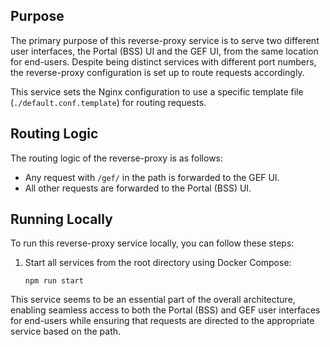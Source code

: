 ## Purpose

The primary purpose of this reverse-proxy service is to serve two different user interfaces, the Portal (BSS) UI and the GEF UI, from the same location for end-users. Despite being distinct services with different port numbers, the reverse-proxy configuration is set up to route requests accordingly.

This service sets the Nginx configuration to use a specific template file (`./default.conf.template`) for routing requests.

## Routing Logic

The routing logic of the reverse-proxy is as follows:

- Any request with `/gef/` in the path is forwarded to the GEF UI.
- All other requests are forwarded to the Portal (BSS) UI.

## Running Locally

To run this reverse-proxy service locally, you can follow these steps:

1. Start all services from the root directory using Docker Compose:

    ```shell
    npm run start
    ```

This service seems to be an essential part of the overall architecture, enabling seamless access to both the Portal (BSS) and GEF user interfaces for end-users while ensuring that requests are directed to the appropriate service based on the path.